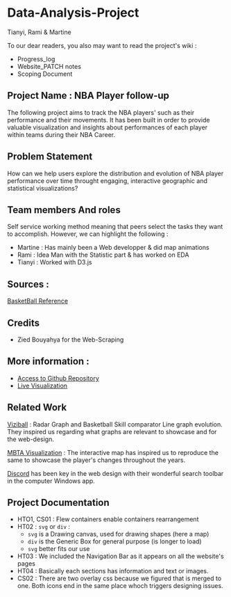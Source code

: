 # Data-Analysis-Project
Tianyi, Rami & Martine

To our dear readers, you also may want to read the project's wiki :
- Progress_log
- Website_PATCH notes
- Scoping Document

## Project Name : NBA Player follow-up
The following project aims to track the NBA players' such as their performance and their movements. It has been built in order to provide valuable visualization and insights about performances of each player within teams during their NBA Career.
## Problem Statement

How can we help users explore the distribution and evolution of NBA player performance over time throught engaging, interactive geographic and statistical visualizations?

## Team members And roles
Self service working method meaning that peers select the tasks they want to accomplish. However, we can highlight the following : 
- Martine : Has mainly been a Web developper & did map animations
- Rami : Idea Man with the Statistic part & has worked on EDA
- Tianyi : Worked with D3.js
## Sources : 
[BasketBall Reference](https://www.basketball-reference.com/)

## Credits
- Zied Bouyahya for the Web-Scraping

## More information : 
- [Access to Github Repository](https://github.com/KanadaGeese/Data-Visualization-Project)
- [Live Visualization]()

## Related Work
[Viziball](https://viziball.app/nba/en) : Radar Graph and Basketball Skill comparator Line graph evolution. They inspired us regarding what graphs are relevant to showcase and for the web-design.

[MBTA Visualization](http://mbtaviz.github.io/) : The interactive map has inspired us to reproduce the same to showcase the player's changes throughout the years.

[Discord](https://discord.com/) has been key in the web design with their wonderful search toolbar in the computer Windows app.

## Project Documentation

- HTO1, CS01 : Flew containers enable containers rearrangement
- HT02 : ```svg``` or ```div``` : 
    - ```svg``` is a Drawing canvas, used for drawing shapes (here a map)
    - ```div``` is the Generic Box for general purpose (is longer to load)
    - ```svg``` better fits our use
- HT03 : We included the Navigation Bar as it appears on all the website's pages
- HT04 : Basically each sections has information and text or images.
- CS02 : There are two overlay css because we figured that is merged to one. Both icons end in the same place whoch triggers designing issues.

